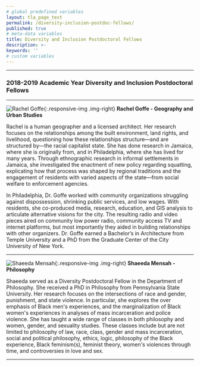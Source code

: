 ```yaml
---
# global predefined variables
layout: tla_page_test
permalink: /diversity-inclusion-postdoc-fellows/
published: true
# meta-data variables
title: Diversity and Inclusion Postdoctoral Fellows
description: >-
keywords: ''
# custom variables
---
```

___

### 2018-2019 Academic Year Diversity and Inclusion Postdoctoral Fellows    

___

![Rachel Goffe]({{site.baseurl}}/media/rgoffeALMA.jpg){:.responsive-img .img-right}
**Rachel Goffe - Geography and Urban Studies**<br>

Rachel is a human geographer and a licensed architect. Her research focuses on the relationships among the built environment, land rights, and livelihood, questioning how these relationships structure—and are structured by—the racial capitalist state. She has done research in Jamaica, where she is originally from, and in Philadelphia, where she has lived for many years. Through ethnographic research in informal settlements in Jamaica, she investigated the enactment of new policy regarding squatting, explicating how that process was shaped by regional traditions and the engagement of residents with varied aspects of the state—from social welfare to enforcement agencies. 

In Philadelphia, Dr. Goffe worked with community organizations struggling against dispossession, shrinking public services, and low wages. With residents, she co-produced media, research, education, and GIS analysis to articulate alternative visions for the city. The resulting radio and video pieces aired on community low power radio, community access TV and internet platforms, but most importantly they aided in building relationships with other organizers. Dr. Goffe earned a Bachelor’s in Architecture from Temple University and a PhD from the Graduate Center of the City University of New York.

___

![Shaeeda Mensah]({{site.baseurl}}/media/shaheeda.jpg){:.responsive-img .img-right}
**Shaeeda Mensah - Philosophy**<br>

Shaeeda served as a Diversity Postdoctoral Fellow in the Department of Philosophy. She received a PhD in Philosophy from Pennsylvania State University. Her research focuses on the intersections of race and gender, punishment, and state violence. In particular, she explores the over emphasis of Black men's experiences, and the marginalization of Black women's experiences in analyses of mass incarceration and police violence. She has taught a wide range of classes in both philosophy and women, gender, and sexuality studies. These classes include but are not limited to philosophy of law, race, class, gender and mass incarceration, social and political philosophy, ethics, logic, philosophy of the Black experience, Black feminism(s), feminist theory, women's violences through time, and controversies in love and sex.

___
